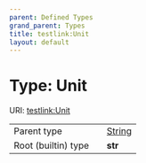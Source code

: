 ```yaml
---
parent: Defined Types
grand_parent: Types
title: testlink:Unit
layout: default
---
```


# Type: Unit




URI: [testlink:Unit](https://w3id.org/testlink/vocab/Unit)

|  |  |  |
| --- | --- | --- |
| Parent type | | [String](types/String.md) |
| Root (builtin) type | | **str** |
